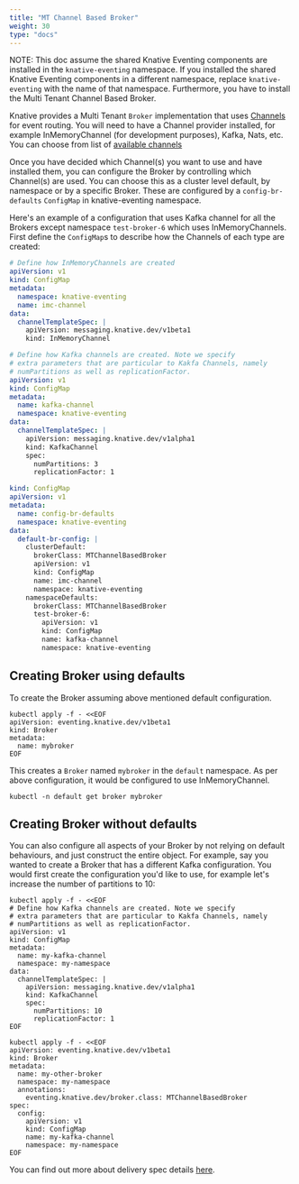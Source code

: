 ```yaml
---
title: "MT Channel Based Broker"
weight: 30
type: "docs"
---
```


NOTE: This doc assume the shared Knative Eventing components are installed in the `knative-eventing`
namespace. If you installed the shared Knative Eventing components in a different namespace, replace
`knative-eventing` with the name of that namespace. Furthermore, you have to install the
Multi Tenant Channel Based Broker.

Knative provides a Multi Tenant `Broker` implementation that uses
[Channels](./channels/) for event routing. You will need to have a Channel provider
installed, for example InMemoryChannel (for development purposes), Kafka, Nats, etc. You can choose from
list of [available channels](https://knative.dev/docs/eventing/channels/channels-crds/)

Once you have decided which Channel(s) you want to use and have installed them, you
can configure the Broker by controlling which Channel(s) are used. You can choose
this as a cluster level default, by namespace or by a specific Broker. These are
configured by a `config-br-defaults` `ConfigMap` in knative-eventing namespace.

Here's an example of a configuration that uses Kafka channel for all the
Brokers except namespace `test-broker-6` which uses InMemoryChannels. First
define the `ConfigMap`s to describe how the Channels of each type are created:

```yaml
# Define how InMemoryChannels are created
apiVersion: v1
kind: ConfigMap
metadata:
  namespace: knative-eventing
  name: imc-channel
data:
  channelTemplateSpec: |
    apiVersion: messaging.knative.dev/v1beta1
    kind: InMemoryChannel
```

```yaml
# Define how Kafka channels are created. Note we specify
# extra parameters that are particular to Kakfa Channels, namely
# numPartitions as well as replicationFactor.
apiVersion: v1
kind: ConfigMap
metadata:
  name: kafka-channel
  namespace: knative-eventing
data:
  channelTemplateSpec: |
    apiVersion: messaging.knative.dev/v1alpha1
    kind: KafkaChannel
    spec:
      numPartitions: 3
      replicationFactor: 1
```

```yaml
kind: ConfigMap
apiVersion: v1
metadata:
  name: config-br-defaults
  namespace: knative-eventing
data:
  default-br-config: |
    clusterDefault:
      brokerClass: MTChannelBasedBroker
      apiVersion: v1
      kind: ConfigMap
      name: imc-channel
      namespace: knative-eventing
    namespaceDefaults:
      brokerClass: MTChannelBasedBroker
      test-broker-6:
        apiVersion: v1
        kind: ConfigMap
        name: kafka-channel
        namespace: knative-eventing
```


## Creating Broker using defaults

To create the Broker assuming above mentioned default configuration.

```shell
kubectl apply -f - <<EOF
apiVersion: eventing.knative.dev/v1beta1
kind: Broker
metadata:
  name: mybroker
EOF
```

This creates a `Broker` named `mybroker` in the `default`
namespace. As per above configuration, it would be configured to use
InMemoryChannel.

```shell
kubectl -n default get broker mybroker
```

## Creating Broker without defaults

You can also configure all aspects of your Broker by not relying on
default behaviours, and just construct the entire object. For example,
say you wanted to create a Broker that has a different Kafka configuration.
You would first create the configuration you'd like to use, for example
let's increase the number of partitions to 10:

```shell
kubectl apply -f - <<EOF
# Define how Kafka channels are created. Note we specify
# extra parameters that are particular to Kakfa Channels, namely
# numPartitions as well as replicationFactor.
apiVersion: v1
kind: ConfigMap
metadata:
  name: my-kafka-channel
  namespace: my-namespace
data:
  channelTemplateSpec: |
    apiVersion: messaging.knative.dev/v1alpha1
    kind: KafkaChannel
    spec:
      numPartitions: 10
      replicationFactor: 1
EOF
```

```shell
kubectl apply -f - <<EOF
apiVersion: eventing.knative.dev/v1beta1
kind: Broker
metadata:
  name: my-other-broker
  namespace: my-namespace
  annotations:
    eventing.knative.dev/broker.class: MTChannelBasedBroker
spec:
  config:
    apiVersion: v1
    kind: ConfigMap
    name: my-kafka-channel
    namespace: my-namespace
EOF
```

You can find out more about delivery spec details [here](https://knative.dev/docs/eventing/event-delivery/).
